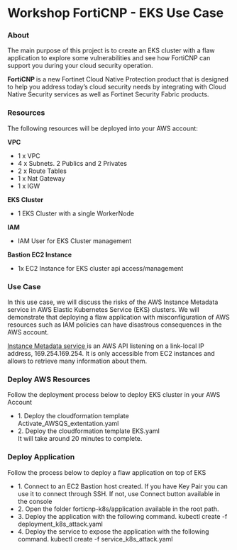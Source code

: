 <h1>Workshop FortiCNP - EKS Use Case </h1>

<h3>About</h3>
<p>
The main purpose of this project is to create an EKS cluster with a flaw application to explore some vulnerabilities and see how FortiCNP can support you during your cloud security operation. 
</p>
<p><strong> FortiCNP </strong> is a new Fortinet Cloud Native Protection product that is designed to help you address today’s cloud security needs by integrating with Cloud Native Security services as well as Fortinet Security Fabric products.</p>

<h3>Resources</h3>
<p>The following  resources will be deployed into your AWS account:</p>


<strong>VPC</strong>
* 1 x VPC
* 4 x Subnets. 2 Publics and 2 Privates
* 2 x Route Tables
* 1 x Nat Gateway
* 1 x IGW

<strong>EKS Cluster</strong>
* 1 EKS Cluster with a single WorkerNode

<strong> IAM </strong>
* IAM User for EKS Cluster management

<strong> Bastion EC2 Instance </strong>
* 1x EC2 Instance for EKS cluster api access/management


<h3>Use Case</h3>

<p>In this use case, we will discuss the risks of the AWS Instance Metadata service in AWS Elastic Kubernetes Service (EKS) clusters. We will demonstrate that deploying a flaw application with misconfiguration of AWS resources such as IAM policies can have disastrous consequences in the AWS account.</p>
<p><a href=https://docs.aws.amazon.com/AWSEC2/latest/UserGuide/ec2-instance-metadata.html> Instance Metadata service </a> is an AWS API listening on a link-local IP address, 169.254.169.254. It is only accessible from EC2 instances and allows to retrieve many information about them.</p>

<h3>Deploy AWS Resources</h3>
<p>Follow the deployment process below to deploy EKS cluster in your AWS Account </p>
<ul>
<li>1. Deploy the cloudformation template Activate_AWSQS_extentation.yaml</li>
<li>2. Deploy the cloudformation template EKS.yaml</li>
It will take around 20 minutes to complete.
</ul>

<h3>Deploy Application</h3>
<p>Follow the  process below to deploy a flaw application on top of EKS</p>
<ul>
<li>1. Connect to an EC2 Bastion host created. If you have Key Pair you can use it to connect through SSH. If not, use Connect button available in the console</li>
<li>2. Open the folder forticnp-k8s/application available in the root path.</li>
<li>3. Deploy the application with the following command.
kubectl create -f deployment_k8s_attack.yaml
</li>
<li>4. Deploy the service to expose the application with the following command.
kubectl create -f service_k8s_attack.yaml
</li>
</ul>